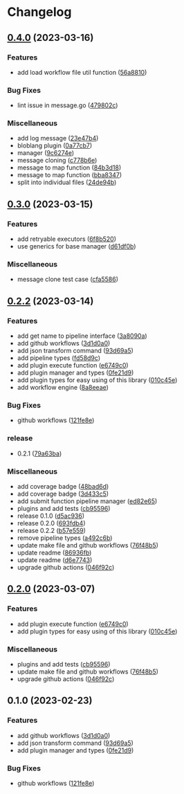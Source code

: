 # Changelog

## [0.4.0](https://github.com/rudderlabs/rudder-plugins-manager/compare/v0.3.0...v0.4.0) (2023-03-16)


### Features

* add load workflow file util function ([56a8810](https://github.com/rudderlabs/rudder-plugins-manager/commit/56a8810378156842deb9298ba9e4985b8a2b4cec))


### Bug Fixes

* lint issue in message.go ([479802c](https://github.com/rudderlabs/rudder-plugins-manager/commit/479802c9c1acbb7a54644b23163cf1c9e5db76ee))


### Miscellaneous

* add log message ([23e47b4](https://github.com/rudderlabs/rudder-plugins-manager/commit/23e47b49965cd81e9f6a466ba4cb837aac31e3bb))
* bloblang plugin ([0a77cb7](https://github.com/rudderlabs/rudder-plugins-manager/commit/0a77cb730f4b3f32c0eaaeb32af502f3d013b9e8))
* manager ([9c6274e](https://github.com/rudderlabs/rudder-plugins-manager/commit/9c6274ef63b9bd638503d079defa0951e5d6f47d))
* message cloning ([c778b6e](https://github.com/rudderlabs/rudder-plugins-manager/commit/c778b6e9414fa740f07ffc3242762e1d6dde901f))
* message to map function ([84b3d18](https://github.com/rudderlabs/rudder-plugins-manager/commit/84b3d1876528cb0b5176a13cdc5dfaca08aa94d6))
* message to map function ([bba8347](https://github.com/rudderlabs/rudder-plugins-manager/commit/bba834792fa12246e37ed24c42f561c5046ce429))
* split into individual files ([24de94b](https://github.com/rudderlabs/rudder-plugins-manager/commit/24de94b7317ba0b36cb96fd6961843fb2aa78273))

## [0.3.0](https://github.com/rudderlabs/rudder-plugins-manager/compare/v0.2.2...v0.3.0) (2023-03-15)


### Features

* add retryable executors ([6f8b520](https://github.com/rudderlabs/rudder-plugins-manager/commit/6f8b520ae13183cd9ad2ddd056c1b2a199f3fabb))
* use generics for base manager ([d61df0b](https://github.com/rudderlabs/rudder-plugins-manager/commit/d61df0b10607f2cd35c3ff153b4b6230d30f5e33))


### Miscellaneous

* message clone test case ([cfa5586](https://github.com/rudderlabs/rudder-plugins-manager/commit/cfa558641738e2ec5da3f56c754e78c2dee502ba))

## [0.2.2](https://github.com/rudderlabs/rudder-plugins-manager/compare/v0.2.0...v0.2.2) (2023-03-14)


### Features

* add get name to pipeline interface ([3a8090a](https://github.com/rudderlabs/rudder-plugins-manager/commit/3a8090a33dc6ac6e49d26f7aa809e0ce1941c578))
* add github workflows ([3d1d0a0](https://github.com/rudderlabs/rudder-plugins-manager/commit/3d1d0a0d0ef44e801b017148200b38c667356b32))
* add json transform command ([93d69a5](https://github.com/rudderlabs/rudder-plugins-manager/commit/93d69a5ed1a216e578d4d2d630f0f5cefe6730a7))
* add pipeline types ([fd58d9c](https://github.com/rudderlabs/rudder-plugins-manager/commit/fd58d9c6bbbb2846cbbfc658e7497e8bdbd7b6c5))
* add plugin execute function ([e6749c0](https://github.com/rudderlabs/rudder-plugins-manager/commit/e6749c0d8292ec41992f22cfebbc57a8f5b5b825))
* add plugin manager and types ([0fe21d9](https://github.com/rudderlabs/rudder-plugins-manager/commit/0fe21d99579603a188ae75702de00637eb79aee5))
* add plugin types for easy using of this library ([010c45e](https://github.com/rudderlabs/rudder-plugins-manager/commit/010c45ec9e90f3c6f6096248c15381f72578069b))
* add workflow engine ([8a8eeae](https://github.com/rudderlabs/rudder-plugins-manager/commit/8a8eeae851fbbc515eaf7f8fa064c3bafff7a1ae))


### Bug Fixes

* github workflows ([121fe8e](https://github.com/rudderlabs/rudder-plugins-manager/commit/121fe8e9bccb5b465f33f3fda4d37f46f7cfcc4d))


### release

* 0.2.1 ([79a63ba](https://github.com/rudderlabs/rudder-plugins-manager/commit/79a63badae268e61ae7256fcdcd7c77f30f9fe64))


### Miscellaneous

* add coverage badge ([48bad6d](https://github.com/rudderlabs/rudder-plugins-manager/commit/48bad6d89ce0db9894af3b4c4913c87f28f96390))
* add coverage badge ([3d433c5](https://github.com/rudderlabs/rudder-plugins-manager/commit/3d433c58e3803d29d59513d2b40e10c4a9d2ff94))
* add submit function pipeline manager ([ed82e65](https://github.com/rudderlabs/rudder-plugins-manager/commit/ed82e65c1bcc24cc111ef234c873ce5224e2233d))
* plugins and add tests ([cb95596](https://github.com/rudderlabs/rudder-plugins-manager/commit/cb95596d92970d6a153845754c60eab71cc8d767))
* release 0.1.0 ([d5ac936](https://github.com/rudderlabs/rudder-plugins-manager/commit/d5ac9365e308857ca3421ee7758b1bdd3eb03b25))
* release 0.2.0 ([693fdb4](https://github.com/rudderlabs/rudder-plugins-manager/commit/693fdb41168a2b241fa2fbbbb178c67dda331fc7))
* release 0.2.2 ([b57e559](https://github.com/rudderlabs/rudder-plugins-manager/commit/b57e559ec8947f80bfd5a8abc798243f31bebe75))
* remove pipeline types ([a492c6b](https://github.com/rudderlabs/rudder-plugins-manager/commit/a492c6b0246f2c81992a025a38c6e709a36d3735))
* update make file and github workflows ([76f48b5](https://github.com/rudderlabs/rudder-plugins-manager/commit/76f48b545daf74052e9da6e5dc0460f56463b81e))
* update readme ([86936fb](https://github.com/rudderlabs/rudder-plugins-manager/commit/86936fb01efc48f521e7aedb076f71873f589503))
* update readme ([d6e7743](https://github.com/rudderlabs/rudder-plugins-manager/commit/d6e7743a3e50e683e2fa31e5d7b0cac427f2329d))
* upgrade github actions ([046f92c](https://github.com/rudderlabs/rudder-plugins-manager/commit/046f92cfc52f15e29dbd9c1d141efc460b43500a))

## [0.2.0](https://github.com/rudderlabs/rudder-plugins-manager/compare/v0.1.0...v0.2.0) (2023-03-07)


### Features

* add plugin execute function ([e6749c0](https://github.com/rudderlabs/rudder-plugins-manager/commit/e6749c0d8292ec41992f22cfebbc57a8f5b5b825))
* add plugin types for easy using of this library ([010c45e](https://github.com/rudderlabs/rudder-plugins-manager/commit/010c45ec9e90f3c6f6096248c15381f72578069b))


### Miscellaneous

* plugins and add tests ([cb95596](https://github.com/rudderlabs/rudder-plugins-manager/commit/cb95596d92970d6a153845754c60eab71cc8d767))
* update make file and github workflows ([76f48b5](https://github.com/rudderlabs/rudder-plugins-manager/commit/76f48b545daf74052e9da6e5dc0460f56463b81e))
* upgrade github actions ([046f92c](https://github.com/rudderlabs/rudder-plugins-manager/commit/046f92cfc52f15e29dbd9c1d141efc460b43500a))

## 0.1.0 (2023-02-23)

### Features

* add github workflows ([3d1d0a0](https://github.com/rudderlabs/rudder-plugins-manager/commit/3d1d0a0d0ef44e801b017148200b38c667356b32))
* add json transform command ([93d69a5](https://github.com/rudderlabs/rudder-plugins-manager/commit/93d69a5ed1a216e578d4d2d630f0f5cefe6730a7))
* add plugin manager and types ([0fe21d9](https://github.com/rudderlabs/rudder-plugins-manager/commit/0fe21d99579603a188ae75702de00637eb79aee5))


### Bug Fixes

* github workflows ([121fe8e](https://github.com/rudderlabs/rudder-plugins-manager/commit/121fe8e9bccb5b465f33f3fda4d37f46f7cfcc4d))
